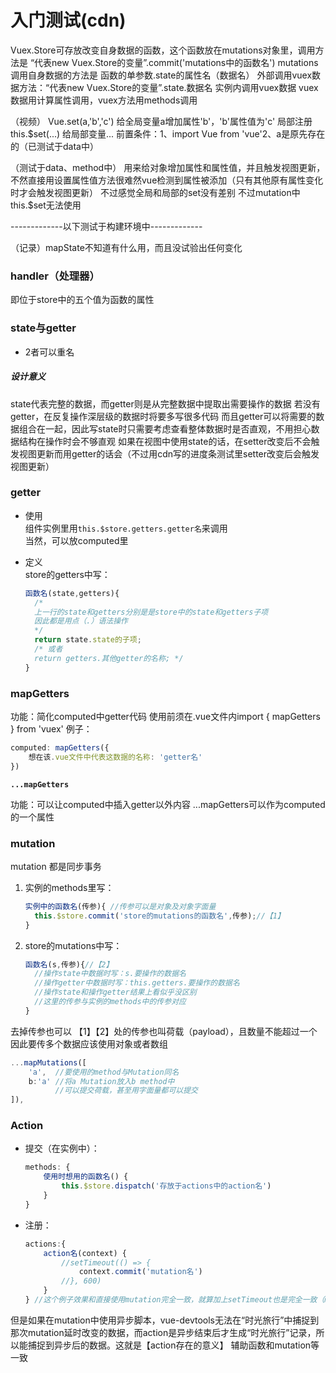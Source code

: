 # 入门测试(cdn)
Vuex.Store可存放改变自身数据的函数，这个函数放在mutations对象里，调用方法是  “代表new Vuex.Store的变量”.commit('mutations中的函数名')
mutations调用自身数据的方法是 函数的单参数.state的属性名（数据名）
外部调用vuex数据方法：“代表new Vuex.Store的变量”.state.数据名
实例内调用vuex数据
vuex数据用计算属性调用，vuex方法用methods调用

（视频）
Vue.set(a,'b','c')
给全局变量a增加属性'b'，'b'属性值为'c'
局部注册
this.$set(...)
给局部变量...
前置条件：1、import Vue from 'vue'2、a是原先存在的（已测试于data中）

（测试于data、method中）
用来给对象增加属性和属性值，并且触发视图更新，不然直接用设置属性值方法很难然vue检测到属性被添加（只有其他原有属性变化时才会触发视图更新）
不过感觉全局和局部的set没有差别
不过mutation中this.$set无法使用





-------------以下测试于构建环境中-------------



（记录）mapState不知道有什么用，而且没试验出任何变化



### handler（处理器）

即位于store中的五个值为函数的属性



### state与getter

- 2者可以重名

##### 设计意义

state代表完整的数据，而getter则是从完整数据中提取出需要操作的数据
若没有getter，在反复操作深层级的数据时将要多写很多代码
而且getter可以将需要的数据组合在一起，因此写state时只需要考虑查看整体数据时是否直观，不用担心数据结构在操作时会不够直观
如果在视图中使用state的话，在setter改变后不会触发视图更新而用getter的话会（不过用cdn写的进度条测试里setter改变后会触发视图更新）





### getter

- 使用  
  组件实例里用`this.$store.getters.getter名`来调用  
  当然，可以放computed里

- 定义  
store的getters中写：  
  
   ```js
   函数名(state,getters){
     /*
     上一行的state和getters分别是是store中的state和getters子项
     因此都是用点（.）语法操作
     */
     return state.state的子项;
     /* 或者
     return getters.其他getter的名称; */
   }
   ```

   
  

### mapGetters

功能：简化computed中getter代码
使用前须在.vue文件内import { mapGetters } from 'vuex'
例子：

```js
computed: mapGetters({
    想在该.vue文件中代表这数据的名称: 'getter名'
})
```

**`...mapGetters`**

功能：可以让computed中插入getter以外内容
...mapGetters可以作为computed的一个属性



### mutation

mutation 都是同步事务

1. 实例的methods里写：  

   ```js
   实例中的函数名(传参){ //传参可以是对象及对象字面量
     this.$store.commit('store的mutations的函数名',传参);//【1】
   }
   ```

2. store的mutations中写：  

   ```js
   函数名(s,传参){//【2】
     //操作state中数据时写：s.要操作的数据名
     //操作getter中数据时写：this.getters.要操作的数据名
     //操作state和操作getter结果上看似乎没区别
     //这里的传参与实例的methods中的传参对应
   }
   ```

   

去掉传参也可以
【1】【2】处的传参也叫荷载（payload），且数量不能超过一个
因此要传多个数据应该使用对象或者数组









```js
...mapMutations([
    'a',  //要使用的method与Mutation同名
    b:'a' //将a Mutation放入b method中
          //可以提交荷载，甚至用字面量都可以提交
]),
```



### Action

- 提交（在实例中）：  

  ```js
  methods: {
      使用时想用的函数名() {
          this.$store.dispatch('存放于actions中的action名')
      }
  }
  ```

- 注册：  

  ```js
  actions:{
      action名(context) {
          //setTimeout(() => {
              context.commit('mutation名')
          //}, 600)
      }
  } //这个例子效果和直接使用mutation完全一致，就算加上setTimeout也是完全一致（mutation也能用setTimeout）
  ```

但是如果在mutation中使用异步脚本，vue-devtools无法在“时光旅行”中捕捉到那次mutation延时改变的数据，而action是异步结束后才生成“时光旅行”记录，所以能捕捉到异步后的数据。这就是【action存在的意义】
辅助函数和mutation等一致



